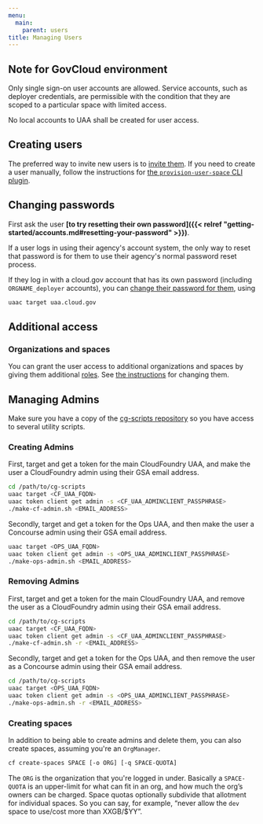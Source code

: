 ```yaml
---
menu:
  main:
    parent: users
title: Managing Users
---
```


## Note for GovCloud environment

Only single sign-on user accounts are allowed. Service accounts, such as deployer credentials, are permissible with the condition that they are scoped to a particular space with limited access.

No local accounts to UAA shall be created for user access.

## Creating users

The preferred way to invite new users is to [invite them](https://login.cloud.gov/invitations/new). If you need to create a user manually, follow the instructions for [the `provision-user-space` CLI plugin](https://github.com/18F/cf-provision-user-space-plugin).

## Changing passwords

First ask the user **[to try resetting their own password]({{< relref "getting-started/accounts.md#resetting-your-password" >}})**.

If a user logs in using their agency's account system, the only way to reset that password is for them to use their agency's normal password reset process.

If they log in with a cloud.gov account that has its own password (including `ORGNAME_deployer` accounts), you can [change their password for them](http://docs.cloudfoundry.org/adminguide/uaa-user-management.html#changing-passwords), using

```bash
uaac target uaa.cloud.gov
```

## Additional access

### Organizations and spaces

You can grant the user access to additional organizations and spaces by giving them additional [roles](http://docs.cloudfoundry.org/concepts/roles.html#roles). See [the instructions](https://docs.cloudfoundry.org/adminguide/cli-user-management.html#orgs-spaces) for changing them.

## Managing Admins
Make sure you have a copy of the [cg-scripts repository](https://github.com/18F/cg-scripts) so you have access to several utility scripts.

### Creating Admins
First, target and get a token for the main CloudFoundry UAA, and make the user a CloudFoundry admin using their GSA email address.

```bash
cd /path/to/cg-scripts
uaac target <CF_UAA_FQDN>
uaac token client get admin -s <CF_UAA_ADMINCLIENT_PASSPHRASE>
./make-cf-admin.sh <EMAIL_ADDRESS>
```

Secondly, target and get a token for the Ops UAA, and then make the user a Concourse admin using their GSA email address.

```bash
uaac target <OPS_UAA_FQDN>
uaac token client get admin -s <OPS_UAA_ADMINCLIENT_PASSPHRASE>
./make-ops-admin.sh <EMAIL_ADDRESS>
```

### Removing Admins
First, target and get a token for the main CloudFoundry UAA, and remove the user as a CloudFoundry admin using their GSA email address.

```bash
cd /path/to/cg-scripts
uaac target <CF_UAA_FQDN>
uaac token client get admin -s <CF_UAA_ADMINCLIENT_PASSPHRASE>
./make-cf-admin.sh -r <EMAIL_ADDRESS>
```

Secondly, target and get a token for the Ops UAA, and then remove the user as a Concourse admin using their GSA email address.

```bash
cd /path/to/cg-scripts
uaac target <OPS_UAA_FQDN>
uaac token client get admin -s <OPS_UAA_ADMINCLIENT_PASSPHRASE>
./make-ops-admin.sh -r <EMAIL_ADDRESS>
```

### Creating spaces
In addition to being able to create admins and delete them, you can also create spaces, assuming you're an `OrgManager`.

```bash
cf create-spaces SPACE [-o ORG] [-q SPACE-QUOTA]
```

The `ORG` is the organization that you're logged in under. Basically a `SPACE-QUOTA` is an upper-limit for what can fit in an org, and how much the org’s owners can be charged. Space quotas optionally subdivide that allotment for individual spaces. So you can say, for example, “never allow the `dev` space to use/cost more than XXGB/$YY”.
